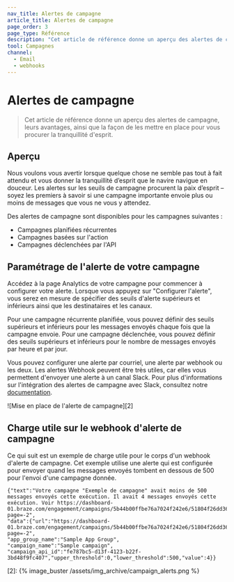 ```yaml
---
nav_title: Alertes de campagne
article_title: Alertes de campagne
page_order: 3
page_type: Référence
description: "Cet article de référence donne un aperçu des alertes de campagne, leurs avantages, ainsi que la façon de les mettre en place pour vous procurer la tranquillité d'esprit."
tool: Campagnes
channel:
  - Email
  - webhooks
---
```


# Alertes de campagne

> Cet article de référence donne un aperçu des alertes de campagne, leurs avantages, ainsi que la façon de les mettre en place pour vous procurer la tranquillité d'esprit.

## Aperçu

Nous voulons vous avertir lorsque quelque chose ne semble pas tout à fait attendu et vous donner la tranquillité d’esprit que le navire navigue en douceur. Les alertes sur les seuils de campagne procurent la paix d’esprit – soyez les premiers à savoir si une campagne importante envoie plus ou moins de messages que vous ne vous y attendez.

Des alertes de campagne sont disponibles pour les campagnes suivantes :

- Campagnes planifiées récurrentes
- Campagnes basées sur l'action
- Campagnes déclenchées par l'API

## Paramétrage de l'alerte de votre campagne

Accédez à la page Analytics de votre campagne pour commencer à configurer votre alerte. Lorsque vous appuyez sur "Configurer l'alerte", vous serez en mesure de spécifier des seuils d'alerte supérieurs et inférieurs ainsi que les destinataires et les canaux.

Pour une campagne récurrente planifiée, vous pouvez définir des seuils supérieurs et inférieurs pour les messages envoyés chaque fois que la campagne envoie. Pour une campagne déclenchée, vous pouvez définir des seuils supérieurs et inférieurs pour le nombre de messages envoyés par heure et par jour.

Vous pouvez configurer une alerte par courriel, une alerte par webhook ou les deux. Les alertes Webhook peuvent être très utiles, car elles vous permettent d'envoyer une alerte à un canal Slack. Pour plus d'informations sur l'intégration des alertes de campagne avec Slack, consultez notre [documentation][1].

!\[Mise en place de l'alerte de campagne\]\[2\]

## Charge utile sur le webhook d'alerte de campagne

Ce qui suit est un exemple de charge utile pour le corps d'un webhook d'alerte de campagne. Cet exemple utilise une alerte qui est configurée pour envoyer quand les messages envoyés tombent en dessous de 500 pour l'envoi d'une campagne donnée.

```
{"text":"Votre campagne "Exemple de campagne" avait moins de 500 messages envoyés cette exécution. Il avait 4 messages envoyés cette exécution. Voir https://dashboard-01.braze.com/engagement/campaigns/5b44b00ffbe76a7024f242e6/51804f26dd365acfa700026a?page=-2",
"data":{"url":"https://dashboard-01.braze.com/engagement/campaigns/5b44b00ffbe76a7024f242e6/51804f26dd365acfa700026a?page=-2",
"app_group_name":"Sample App Group",
"campaign_name":"Sample campaign",
"campaign_api_id":"fe787bc5-d13f-4123-b22f-3bd48f9fc407","upper_threshold":0,"lower_threshold":500,"value":4}}
```
[2]: {% image_buster /assets/img_archive/campaign_alerts.png %}


[1]: {{site.baseurl}}/user_guide/administrative/manage_your_braze_users/company-wide_settings_management/#slack-incoming-webhook-integration
